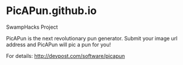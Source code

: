 # PicAPun.github.io
SwampHacks Project

PicAPun is the next revolutionary pun generator. Submit your image url address and PicAPun will pic a pun for you!

For details: http://devpost.com/software/picapun
